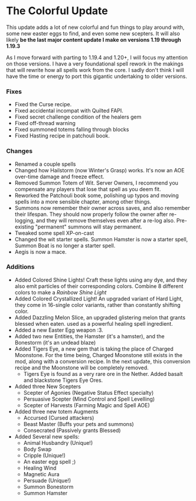 # The Colorful Update
This update adds a lot of new colorful and fun things to play around with, some new easter eggs to find, and even some new scepters. It will also likely **be the last major content update I make on versions 1.19 through 1.19.3**

As I move forward with parting to 1.19.4 and 1.20+, I will focus my attention on those versions. I have a very foundational spell rework in the makings that will rewrite how all spells work from the core. I sadly don't think I will have the time or energy to port this gigantic undertaking to older versions.

### Fixes
* Fixed the Curse recipe.
* Fixed accidental incompat with Quilted FAPI.
* Fixed secret challenge condition of the healers gem
* Fixed off-thread warning
* Fixed summoned totems falling through blocks
* Fixed Hasting recipe in patchouli book.

### Changes
* Renamed a couple spells
* Changed how Hailstorm (now Winter's Grasp) works. It's now an AOE over-time damage and freeze effect.
* Removed Summon Totem of Wit. Server Owners, I recommend you compensate any players that lose that spell as you deem fit.
* Reworked the Patchouli book some, polishing up typos and moving spells into a more sensible chapter, among other things.
* Summons now remember their owner across saves, and also remember their lifespan. They should now properly follow the owner after re-logging, and they will remove themselves even after a re-log also. Pre-existing "permanent" summons will stay permanent.
* Tweaked some spell XP-on-cast
* Changed the wit starter spells. Summon Hamster is now a starter spell, Summon Boat is no longer a starter spell.
* Aegis is now a mace.

### Additions
* Added Colored Shine Lights! Craft these lights using any dye, and they also emit particles of their corresponding colors. Combine 8 different colors to make a *Rainbow Shine Light*
* Added Colored Crystallized Light! An upgraded variant of Hard Light, they come in 16-single color variants, rather than constantly shifting color.
* Added Dazzling Melon Slice, an upgraded glistering melon that grants blessed when eaten. used as a powerful healing spell ingredient.
* Added a new Easter Egg weapon :3.
* Added two new Entities, the Hamster (it's a hamster), and the Bonestorm (it's an undead blaze)
* Added Tigers Eye, a new gem that is taking the place of Charged Moonstone. For the time being, Charged Moonstone still exists in the mod, along with a conversion recipe. In the next update, this conversion recipe and the Moonstone will be completely removed.
  * Tigers Eye is found as a very rare ore in the Nether. Added basalt and blackstone Tigers Eye Ores.
* Added three New Scepters
  * Scepter of Agonies (Negative Status Effect specialty)
  * Persuasive Scepter (Mind Control and Spell Levelling)
  * Scepter of Harvests (Farming Magic and Spell AOE)
* Added three new totem Augments
  * Accursed (Cursed attackers)
  * Beast Master (Buffs your pets and summons)
  * Consecrated (Passively grants Blessed)
* Added Several new spells:
  * Animal Husbandry (Unique!)
  * Body Swap
  * Cripple (Unique!)
  * An easter egg spell ;)
  * Healing Wind
  * Magnetic Aura
  * Persuade (Unique!)
  * Summon Bonestorm
  * Summon Hamster

